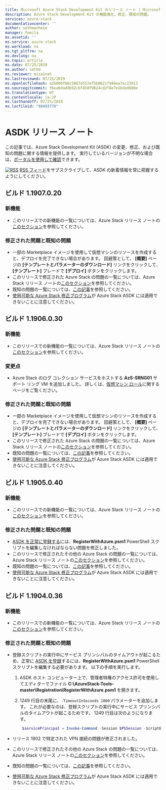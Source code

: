 ```yaml
---
title: Microsoft Azure Stack Development Kit のリリース ノート | Microsoft Docs
description: Azure Stack Development Kit の機能強化、修正、既知の問題。
services: azure-stack
documentationcenter: ''
author: sethmanheim
manager: femila
ms.assetid: ''
ms.service: azure-stack
ms.workload: na
ms.tgt_pltfrm: na
ms.devlang: na
ms.topic: article
ms.date: 07/25/2019
ms.author: sethm
ms.reviewer: misainat
ms.lastreviewed: 07/25/2019
ms.openlocfilehash: a2b000f60c5867e557ef5b0621f994ea7ec23913
ms.sourcegitcommit: f6ea6daddb92cbf458f9824cd2f8e7e1bda9688e
ms.translationtype: HT
ms.contentlocale: ja-JP
ms.lasthandoff: 07/25/2019
ms.locfileid: "68493778"
---
```

# <a name="asdk-release-notes"></a>ASDK リリース ノート

この記事では、Azure Stack Development Kit (ASDK) の変更、修正、および既知の問題に関する情報を提供します。 実行しているバージョンが不明な場合は、[ポータルを使用して確認](../operator/azure-stack-updates.md#determine-the-current-version)できます。

[![RSS](./media/asdk-release-notes/feed-icon-14x14.png)](https://docs.microsoft.com/api/search/rss?search=Azure+Stack+Development+Kit+release+notes&locale=en-us#) [RSS フィード](https://docs.microsoft.com/api/search/rss?search=Azure+Stack+Development+Kit+release+notes&locale=en-us#)をサブスクライブして、ASDK の新着情報を常に把握するようにしてください。

## <a name="build-11907020"></a>ビルド 1.1907.0.20

### <a name="new-features"></a>新機能

- このリリースでの新機能の一覧については、Azure Stack リリース ノートの[このセクション](../operator/azure-stack-release-notes-1907.md#whats-in-this-update)を参照してください。

<!-- ### Changes -->

### <a name="fixed-and-known-issues"></a>修正された問題と既知の問題

- 一部の Marketplace イメージを使用して仮想マシンのリソースを作成すると、デプロイを完了できない場合があります。 回避策として、 **[概要]** ページの **[テンプレートとパラメーターのダウンロード]** リンクをクリックして、 **[テンプレート]** ブレードで **[デプロイ]** ボタンをクリックします。
- このリリースで修正された Azure Stack の問題の一覧については、Azure Stack リリース ノートの[このセクション](../operator/azure-stack-release-notes-1907.md#fixes)を参照してください。
- 既知の問題の一覧については、[この記事](../operator/azure-stack-release-notes-known-issues-1907.md)を参照してください。
- [使用可能な Azure Stack 修正プログラム](../operator/azure-stack-release-notes-1907.md#hotfixes)が Azure Stack ASDK には適用できないことに注意してください。

## <a name="build-11906030"></a>ビルド 1.1906.0.30

### <a name="new-features"></a>新機能

- このリリースでの新機能の一覧については、Azure Stack リリース ノートの[このセクション](../operator/azure-stack-release-notes-1906.md#whats-in-this-update)を参照してください。

### <a name="changes"></a>変更点

- Azure Stack のログ コレクション サービスをホストする **AzS-SRNG01** サポート リング VM を追加しました。 詳しくは、[仮想マシン ロール](asdk-architecture.md)に関するページをご覧ください。

### <a name="fixed-and-known-issues"></a>修正された問題と既知の問題

- 一部の Marketplace イメージを使用して仮想マシンのリソースを作成すると、デプロイを完了できない場合があります。 回避策として、 **[概要]** ページの **[テンプレートとパラメーターのダウンロード]** リンクをクリックして、 **[テンプレート]** ブレードで **[デプロイ]** ボタンをクリックします。
- このリリースで修正された Azure Stack の問題の一覧については、Azure Stack リリース ノートの[このセクション](../operator/azure-stack-release-notes-1906.md#fixes)を参照してください。
- 既知の問題の一覧については、[この記事](../operator/azure-stack-release-notes-known-issues-1906.md)を参照してください。
- [使用可能な Azure Stack 修正プログラム](../operator/azure-stack-release-notes-1906.md#hotfixes)が Azure Stack ASDK には適用できないことに注意してください。

## <a name="build-11905040"></a>ビルド 1.1905.0.40

<!-- ### Changes -->

### <a name="new-features"></a>新機能

- このリリースでの新機能の一覧については、Azure Stack リリース ノートの[このセクション](../operator/azure-stack-release-notes-1905.md#whats-in-this-update)を参照してください。

### <a name="fixed-and-known-issues"></a>修正された問題と既知の問題

- [ASDK を正常に登録する](asdk-register.md)には、**RegisterWithAzure.psm1** PowerShell スクリプトを編集しなければならない問題を修正しました。
- このリリースで修正されたその他の Azure Stack の問題の一覧については、Azure Stack リリース ノートの[このセクション](../operator/azure-stack-release-notes-1905.md#fixes)を参照してください。
- 既知の問題の一覧については、[この記事](../operator/azure-stack-release-notes-known-issues-1905.md)を参照してください。
- [使用可能な Azure Stack 修正プログラム](../operator/azure-stack-release-notes-1905.md#hotfixes)が Azure Stack ASDK には適用できないことに注意してください。

## <a name="build-11904036"></a>ビルド 1.1904.0.36

<!-- ### Changes -->

### <a name="new-features"></a>新機能

- このリリースでの新機能の一覧については、Azure Stack リリース ノートの[このセクション](../operator/azure-stack-release-notes-1904.md#whats-in-this-update)を参照してください。

### <a name="fixed-and-known-issues"></a>修正された問題と既知の問題

- 登録スクリプトの実行中にサービス プリンシパルのタイムアウトが起こるため、正常に [ASDK を登録](asdk-register.md)するには、**RegisterWithAzure.psm1** PowerShell スクリプトを編集する必要があります。 以下の手順を実行します。

  1. ASDK ホスト コンピューター上で、管理者特権のアクセス許可を使用してエディターでファイル **C:\AzureStack-Tools-master\Registration\RegisterWithAzure.psm1** を開きます。
  2. 1249 行目の末尾に、`-TimeoutInSeconds 1800` パラメーターを追加します。 これが必要なのは、登録スクリプトの実行中にサービス プリンシパルのタイムアウトが起こるためです。 1249 行目は次のようになります。

     ```powershell
      $servicePrincipal = Invoke-Command -Session $PSSession -ScriptBlock { New-AzureBridgeServicePrincipal -RefreshToken $using:RefreshToken -AzureEnvironment $using:AzureEnvironmentName -TenantId $using:TenantId -TimeoutInSeconds 1800 }
      ```

- リリース 1902 で特定された VPN 接続の問題が修正されました。

- このリリースで修正されたその他の Azure Stack の問題の一覧については、Azure Stack リリース ノートの[このセクション](../operator/azure-stack-release-notes-1904.md#fixes)を参照してください。
- 既知の問題の一覧については、[この記事](../operator/azure-stack-release-notes-known-issues-1904.md)を参照してください。
- [使用可能な Azure Stack 修正プログラム](../operator/azure-stack-release-notes-1904.md#hotfixes)が Azure Stack ASDK には適用できないことに注意してください。

